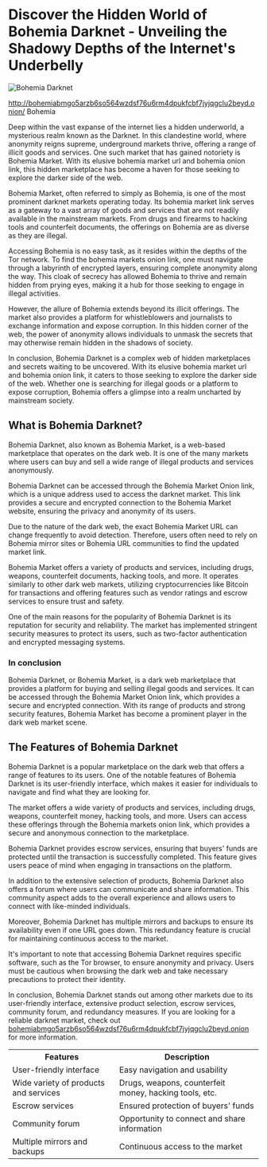 <h1>Discover the Hidden World of Bohemia Darknet - Unveiling the Shadowy Depths of the Internet's Underbelly</h1>
<p><img src="https://external-preview.redd.it/bohemia-market-dark-web-marketplace-downfall-v0-01Zkbuugq5AJsSlBZ5ugh5kqbdPGrDRY63t9Jj5vBBQ.jpg?auto=webp&amp;s=3f4f29b88274a2a1394480be72fddc8425ca1fcf" alt="Bohemia Darknet" title="Discover the Hidden World of Bohemia Darknet - Unveiling the Shadowy Depths of the Internet's Underbelly" /></p>
<a href="http://bohemiabmgo5arzb6so564wzdsf76u6rm4dpukfcbf7jyjqgclu2beyd.onion/">http://bohemiabmgo5arzb6so564wzdsf76u6rm4dpukfcbf7jyjqgclu2beyd.onion/</a> Bohemia
<p>Deep within the vast expanse of the internet lies a hidden underworld, a mysterious realm known as the Darknet. In this clandestine world, where anonymity reigns supreme, underground markets thrive, offering a range of illicit goods and services. One such market that has gained notoriety is Bohemia Market. With its elusive bohemia market url and bohemia onion link, this hidden marketplace has become a haven for those seeking to explore the darker side of the web.</p>
<p>Bohemia Market, often referred to simply as Bohemia, is one of the most prominent darknet markets operating today. Its bohemia market link serves as a gateway to a vast array of goods and services that are not readily available in the mainstream markets. From drugs and firearms to hacking tools and counterfeit documents, the offerings on Bohemia are as diverse as they are illegal.</p>
<p>Accessing Bohemia is no easy task, as it resides within the depths of the Tor network. To find the bohemia markets onion link, one must navigate through a labyrinth of encrypted layers, ensuring complete anonymity along the way. This cloak of secrecy has allowed Bohemia to thrive and remain hidden from prying eyes, making it a hub for those seeking to engage in illegal activities.</p>
<p>However, the allure of Bohemia extends beyond its illicit offerings. The market also provides a platform for whistleblowers and journalists to exchange information and expose corruption. In this hidden corner of the web, the power of anonymity allows individuals to unmask the secrets that may otherwise remain hidden in the shadows of society.</p>
<p>In conclusion, Bohemia Darknet is a complex web of hidden marketplaces and secrets waiting to be uncovered. With its elusive bohemia market url and bohemia onion link, it caters to those seeking to explore the darker side of the web. Whether one is searching for illegal goods or a platform to expose corruption, Bohemia offers a glimpse into a realm uncharted by mainstream society.</p>
<h2>What is Bohemia Darknet?</h2>
<p>Bohemia Darknet, also known as Bohemia Market, is a web-based marketplace that operates on the dark web. It is one of the many markets where users can buy and sell a wide range of illegal products and services anonymously.</p>
<p>Bohemia Darknet can be accessed through the Bohemia Market Onion link, which is a unique address used to access the darknet market. This link provides a secure and encrypted connection to the Bohemia Market website, ensuring the privacy and anonymity of its users.</p>
<p>Due to the nature of the dark web, the exact Bohemia Market URL can change frequently to avoid detection. Therefore, users often need to rely on Bohemia mirror sites or Bohemia URL communities to find the updated market link.</p>
<p>Bohemia Market offers a variety of products and services, including drugs, weapons, counterfeit documents, hacking tools, and more. It operates similarly to other dark web markets, utilizing cryptocurrencies like Bitcoin for transactions and offering features such as vendor ratings and escrow services to ensure trust and safety.</p>
<p>One of the main reasons for the popularity of Bohemia Darknet is its reputation for security and reliability. The market has implemented stringent security measures to protect its users, such as two-factor authentication and encrypted messaging systems.</p>
<h3>In conclusion</h3>
<p>Bohemia Darknet, or Bohemia Market, is a dark web marketplace that provides a platform for buying and selling illegal goods and services. It can be accessed through the Bohemia Market Onion link, which provides a secure and encrypted connection. With its range of products and strong security features, Bohemia Market has become a prominent player in the dark web market scene.</p>
<h2>The Features of Bohemia Darknet</h2>
<p>Bohemia Darknet is a popular marketplace on the dark web that offers a range of features to its users. One of the notable features of Bohemia Darknet is its user-friendly interface, which makes it easier for individuals to navigate and find what they are looking for.</p>
<p>The market offers a wide variety of products and services, including drugs, weapons, counterfeit money, hacking tools, and more. Users can access these offerings through the Bohemia markets onion link, which provides a secure and anonymous connection to the marketplace.</p>
<p>Bohemia Darknet provides escrow services, ensuring that buyers' funds are protected until the transaction is successfully completed. This feature gives users peace of mind when engaging in transactions on the platform.</p>
<p>In addition to the extensive selection of products, Bohemia Darknet also offers a forum where users can communicate and share information. This community aspect adds to the overall experience and allows users to connect with like-minded individuals.</p>
<p>Moreover, Bohemia Darknet has multiple mirrors and backups to ensure its availability even if one URL goes down. This redundancy feature is crucial for maintaining continuous access to the market.</p>
<p>It's important to note that accessing Bohemia Darknet requires specific software, such as the Tor browser, to ensure anonymity and privacy. Users must be cautious when browsing the dark web and take necessary precautions to protect their identity.</p>
<p>In conclusion, Bohemia Darknet stands out among other markets due to its user-friendly interface, extensive product selection, escrow services, community forum, and redundancy measures. If you are looking for a reliable darknet market, check out <a href="http://bohemiabmgo5arzb6so564wzdsf76u6rm4dpukfcbf7jyjqgclu2beyd.onion">bohemiabmgo5arzb6so564wzdsf76u6rm4dpukfcbf7jyjqgclu2beyd.onion</a> for more information.</p>
<table>
<tr>
<th>Features</th>
<th>Description</th>
</tr>
<tr>
<td>User-friendly interface</td>
<td>Easy navigation and usability</td>
</tr>
<tr>
<td>Wide variety of products and services</td>
<td>Drugs, weapons, counterfeit money, hacking tools, etc.</td>
</tr>
<tr>
<td>Escrow services</td>
<td>Ensured protection of buyers' funds</td>
</tr>
<tr>
<td>Community forum</td>
<td>Opportunity to connect and share information</td>
</tr>
<tr>
<td>Multiple mirrors and backups</td>
<td>Continuous access to the market</td>
</tr>
</table>

